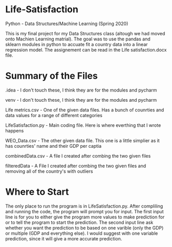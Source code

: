 # Life-Satisfaction
Python - Data Structures/Machine Learning (Spring 2020)

This is my final project for my Data Structures class (altough we had moved onto Machien Learning matrial). The goal was to use the pandas and sklearn modules in python to accuate fit a country data into a linear regression model. The assignement can be read in the Life satisfaction.docx file.

# Summary of the Files

.idea - I don't touch these, I think they are for the modules and pycharm

venv - I don't touch these, I think they are for the modules and pycharm

Life metrics.csv - One of the given data files. Has a bunch of counrties and data values for a range of different categories 

LifeSatisfaction.py - Main coding file. Here is where everthing that I wrote happens

WEO_Data.csv - The other given data file. This one is a little simplier as it has counrties' name and their GDP per captia 

combinedData.csv - A file I created after combing the two given files

filteredData - A File I created after combing the two given files and removing all of the country's with outliers

# Where to Start

The only place to run the program is in LifeSatisfaction.py. After compliling and running the code, the program will prompt you for input. The first input line is for you to either give the program more values to make prediction for or to tell the program to start the prediction. The second input line ask whether you want the prediction to be based on one varible (only the GDP) or multiple (GDP and everything else). I would suggest with one variable prediction, since it will give a more accurate prediction.
